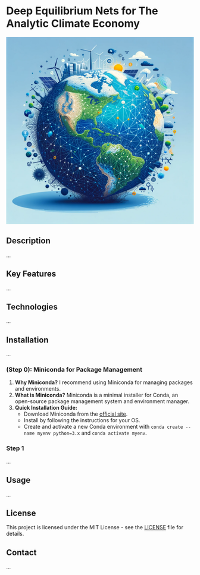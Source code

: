 # Deep Equilibrium Nets for The Analytic Climate Economy

![Cover Image](front_page_img.webp)

## Description

...

## Key Features

...

## Technologies

...

## Installation

...

### (Step 0): Miniconda for Package Management

1. **Why Miniconda?** I recommend using Miniconda for managing packages and environments.
2. **What is Miniconda?** Miniconda is a minimal installer for Conda, an open-source package management system and environment manager.
3. **Quick Installation Guide:**
   - Download Miniconda from the [official site](https://docs.conda.io/projects/miniconda/en/latest/).
   - Install by following the instructions for your OS.
   - Create and activate a new Conda environment with `conda create --name myenv python=3.x` and `conda activate myenv`.

### Step 1

...

## Usage

...

## License

This project is licensed under the MIT License - see the [LICENSE](LICENSE) file for details.

## Contact

...